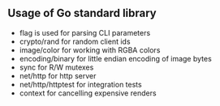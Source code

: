 ## Usage of Go standard library

- flag is used for parsing CLI parameters
- crypto/rand for random client ids
- image/color for working with RGBA colors
- encoding/binary for little endian encoding of image bytes
- sync for R/W mutexes
- net/http for http server
- net/http/httptest for integration tests
- context for cancelling expensive renders
